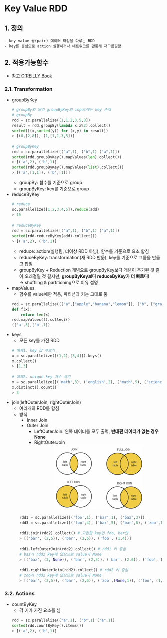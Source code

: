 # Key Value RDD

## 1. 정의
    - key value 쌍(pair) 데이터 타입을 다루는 RDD
    - key를 중심으로 action 실행하거나 네트워크를 관통해 재그룹핑함
## 2. 적용가능함수
- [참고 O'REILLY Book](https://www.oreilly.com/library/view/learning-spark/9781449359034/ch04.html)
###  2.1. Transformation
- groupByKey
    ```python
    # groupBy와 달리 groupByKey의 input에는 key 존재
    # groupBy
    rdd = sc.parallelize([1,1,2,3,5,8])
    result = rdd.groupBy(lambda x:x%2).collect()
    sorted([(x,sorted(y)) for (x,y) in result])
    > [(0,[2,8]), (1,[1,1,3,5])]

    # groupByKey
    rdd = sc.parallelize([("a",1), ("b",1) ("a",1)])
    sorted(rdd.groupByKey().mapValues(len).collect())
    > [('a',2), ('b',1)]
    sorted(rdd.groupByKey().mapValues(list).collect())    
    > [('a',[1,1]), ('b',[1])]      
    ```
    - groupBy: 함수를 기준으로 group
    - groupByKey: key를 기준으로 group
- reduceByKey
    ```python
    # reduce
    sc.parallelize([1,2,3,4,5]).reduce(add)
    > 15

    # reduceByKey
    rdd = sc.parallelize([("a",1), ("b",1) ("a",1)])
    sorted(rdd.reduceByKey(add).collect())
    > [('a',2), ('b',1)]
    ```
    - reduce: action(실행됨, 더이상 RDD 아님), 함수를 기준으로 요소 합침
    - reduceByKey: transformation(새 RDD 만듦), key를 기준으로 그룹을 만들고 합침
    - groupByKey + Reduction 개념으로 groupByKey보다 개념이 추가된 것 같아 오래걸릴 것 같지만, **groupByKey보다 reduceByKey가 더 빠르다!** <br/> $\rightarrow$ shuffling & partitioning으로 이유 설명
- mapValues
    - 함수를 value에만 적용, 파티션과 키는 그대로 둠
    ```python
    rdd = sc.parallelize([("a",["apple","banana","lemon"]), ("b", ["grapes"])])
    def f(x):
        return len(x)
    rdd.mapValues(f).collect()
    (['a',3],['b',1])
    ```
- keys
    - 모든 key를 가진 RDD 
    ```python
    # 예제1. key 값 부르기
    x = sc.parallelize([(1,2),[3,4]]).keys()
    x.collect()
    > [1,3]

    # 예제2. unique key 개수 세기
    x = sc.parallelize([('math',3), ('english',2), ('math',5), ('science',1),('math',2)])
    x.distinct().count()
    > 3 
    ```
- join(leftOuterJoin, rightOuterJoin)
    - 여러개의 RDD를 합침
    - 방식
        - Inner Join
        - Outer Join
            - LeftOuterJoin: 왼쪽 데이터를 모두 출력, **반대편 데이터가 없는 경우 None**
            - RightOuterJoin
                <center><img src="fig8_1.png", width=70%></center>
        ```python
        rdd1 = sc.parallelize([('foo',1), ('bar',1), ('baz',3)])
        rdd3 = sc.parallelize([('foo',4), ('bar',5), ('bar',6), ('zoo',1)])

        rdd1.join(rdd2).collect() # 교집합 key인 foo, bar만
        > [('bar', (2,5)), ('bar', (2,6)), ('foo', (1,4))]

        rdd1.leftOuterJoin(rdd2).collect() # rdd1 키 중심
        # baz가 rdd2 key에 없으므로 value가 None
        > [('baz', (3, None)), ('bar', (2,5)), ('bar', (2,6)), ('foo', (1,4))]

        rdd1.rightOuterJoin(rdd2).collect() # rdd2 키 중심
        # zoo가 rdd2 key에 없으므로 value가 None
        > [('bar', (2,5)), ('bar', (2,6)), ('zoo',(None,1)), ('foo', (1,4))]
        ```
### 3.2. Actions
- countByKey
    - 각 키가 가진 요소를 셈
    ```python
    rdd = sc.parallelize(("a",1), ("b",1) ("a",1))
    sorted(rdd.countByKey().items())
    > [('a',2), ('b',1)]
    ```